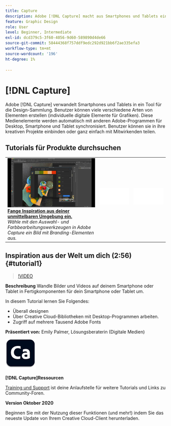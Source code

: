 ```yaml
---
title: Capture
description: Adobe [!DNL Capture] macht aus Smartphones und Tablets ein Design-Sammlungswerkzeug
feature: Graphic Design
role: User
level: Beginner, Intermediate
exl-id: dcd379c5-3f60-4056-9d60-589890d4de66
source-git-commit: 58444368f757ddf9edc292d921bb6f2ae335efa3
workflow-type: tm+mt
source-wordcount: '196'
ht-degree: 1%

---
```


# [!DNL Capture]

Adobe [!DNL Capture] verwandelt Smartphones und Tablets in ein Tool für die Design-Sammlung. Benutzer können viele verschiedene Arten von Elementen erstellen (individuelle digitale Elemente für Grafiken).   Diese Medienelemente werden automatisch mit anderen Adobe-Programmen für Desktop, Smartphone und Tablet synchronisiert. Benutzer können sie in ihre kreativen Projekte einbinden oder ganz einfach mit Mitwirkenden teilen.

## Tutorials für Produkte durchsuchen

<table style="table-layout:fixed">
<tr>
 <td>
   <a href="capture.md#tutorial1">
      <img alt="Fange Inspiration aus deiner unmittelbaren Umgebung ein." src="../assets/capture_palmer_thumbnail.jpg" />
   </a>
    <div>
   <a href="capture.md#tutorial1"><strong>Fange Inspiration aus deiner unmittelbaren Umgebung ein.</strong></a>
    </div>
    <em>Wähle mit den Auswahl- und Farbbearbeitungswerkzeugen in Adobe Capture ein Bild mit Branding-Elementen aus.</em>
    <br>
  </td>
  <td>
    <img alt="Spacer" src="../assets/Whitespacer.png" />
    <div>
    <br>
  </td>
  <td>
    <img alt="Spacer" src="../assets/Whitespacer.png" />
    <div>
    <br>
  </td>
</tr>
</table>

## Inspiration aus der Welt um dich (2:56) {#tutorial1}

>[!VIDEO](https://video.tv.adobe.com/v/326825?hidetitle=true)

**Beschreibung**
Wandle Bilder und Videos auf deinem Smartphone oder Tablet in Fertigkomponenten für dein Smartphone oder Tablet um.

In diesem Tutorial lernen Sie Folgendes:
* Überall designen
* Über Creative Cloud-Bibliotheken mit Desktop-Programmen arbeiten.
* Zugriff auf mehrere Tausend Adobe Fonts

**Präsentiert von:**
Emily Palmer, Lösungsberaterin (Digitale Medien)

![Capture-Logo](../assets/ca_appicon_96.png)

**[!DNL Capture]Ressourcen**

[Training und Support](https://helpx.adobe.com/mobile-apps/help/capture-faq.html) ist deine Anlaufstelle für weitere Tutorials und Links zu Community-Foren.

**Version Oktober 2020**

Beginnen Sie mit der Nutzung dieser Funktionen (und mehr!) indem Sie das neueste Update von Ihrem Creative Cloud-Client herunterladen.
